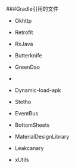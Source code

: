 ###Gradle引用的文件


- Okhttp
- Retrofit
- RxJava
- Butterknife
- GreenDao
-


- Dynamic-load-apk
- Stetho
- EventBus
- BottomSheets
- MaterialDesignLibrary
- Leakcanary
- xUtils





